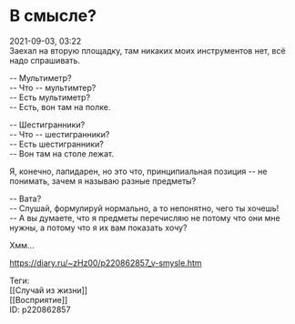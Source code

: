 В смысле?
==========

   
 2021-09-03, 03:22   
  Заехал на вторую площадку, там никаких моих инструментов нет, всё надо спрашивать.   
   
 -- Мультиметр?   
 -- Что -- мультимтер?   
 -- Есть мультиметр?   
 -- Есть, вон там на полке.   
   
 -- Шестигранники?   
 -- Что -- шестигранники?   
 -- Есть шестигранники?   
 -- Вон там на столе лежат.   
   
 Я, конечно, лапидарен, но это что, принципиальная позиция -- не понимать, зачем я называю разные предметы?   
   
 -- Вата?   
 -- Слушай, формулируй нормально, а то непонятно, чего ты хочешь!   
 -- А вы думаете, что я предметы перечисляю не потому что они мне нужны, а потому что я их вам показать хочу?   
   
 Хмм...   
    
 <https://diary.ru/~zHz00/p220862857_v-smysle.htm>   
   
 Теги:   
 [[Случай из жизни]]   
 [[Восприятие]]   
 ID: p220862857